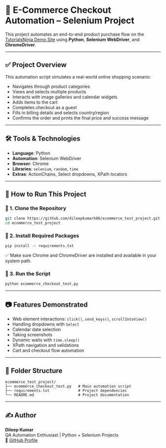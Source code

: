 
# 🛒 E-Commerce Checkout Automation – Selenium Project

This project automates an end-to-end product purchase flow on the [TutorialsNinja Demo Site](https://tutorialsninja.com/demo/) using **Python**, **Selenium WebDriver**, and **ChromeDriver**.

---

## ✅ Project Overview

This automation script simulates a real-world online shopping scenario:

- Navigates through product categories
- Views and selects multiple products
- Interacts with image galleries and calendar widgets
- Adds items to the cart
- Completes checkout as a guest
- Fills in billing details and selects country/region
- Confirms the order and prints the final price and success message

---

## 🛠️ Tools & Technologies

- **Language**: Python
- **Automation**: Selenium WebDriver
- **Browser**: Chrome
- **Libraries**: `selenium`, `random`, `time`
- **Extras**: ActionChains, Select dropdowns, XPath locators

---

## 🚀 How to Run This Project

### 🔹 1. Clone the Repository

```bash
git clone https://github.com/dileepkumark06/ecommerce_test_project.git
cd ecommerce_test_project
```

### 🔹 2. Install Required Packages

```bash
pip install -r requirements.txt
```

✅ Make sure Chrome and ChromeDriver are installed and available in your system path.

### 🔹 3. Run the Script

```bash
python ecommerce_checkout_test.py
```

---

## 📷 Features Demonstrated

- Web element interactions: `click()`, `send_keys()`, `scrollIntoView()`
- Handling dropdowns with `Select`
- Calendar date selection
- Taking screenshots
- Dynamic waits with `time.sleep()`
- XPath navigation and validations
- Cart and checkout flow automation

---

## 📂 Folder Structure

```
ecommerce_test_project/
├── ecommerce_checkout_test.py   # Main automation script
├── requirements.txt             # Project dependencies
└── README.md                    # Project documentation
```

---

## ✍️ Author

**Dileep Kumar**  
QA Automation Enthusiast | Python + Selenium Projects  
🔗 [GitHub Profile](https://github.com/dileepkumark06)
